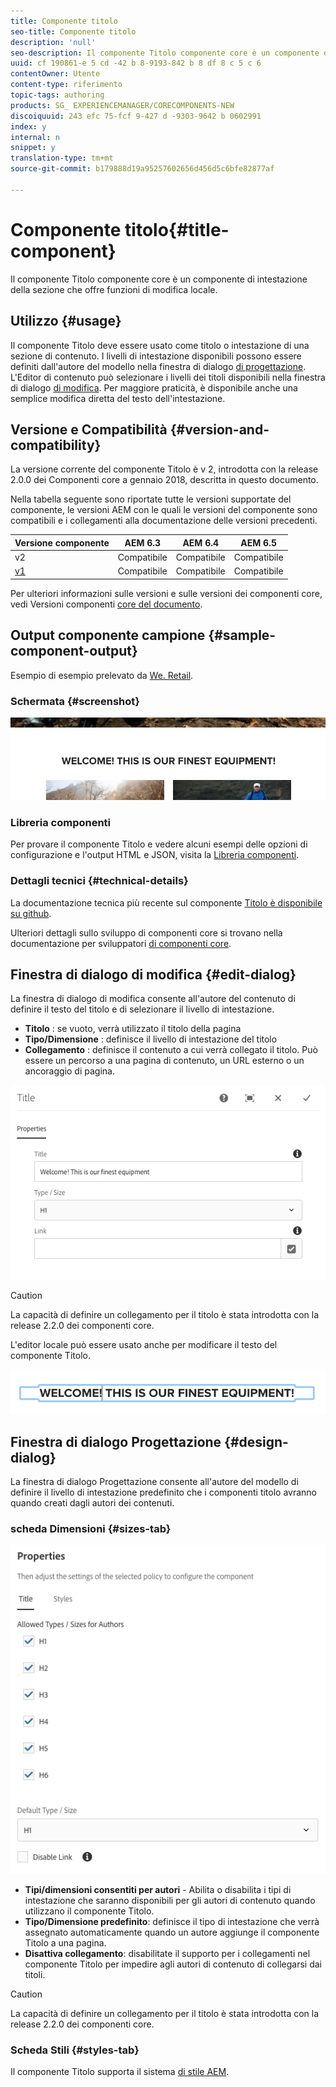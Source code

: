 ```yaml
---
title: Componente titolo
seo-title: Componente titolo
description: 'null'
seo-description: Il componente Titolo componente core è un componente di intestazione della sezione che offre funzioni di modifica locale.
uuid: cf 190861-e 5 cd -42 b 8-9193-842 b 8 df 8 c 5 c 6
contentOwner: Utente
content-type: riferimento
topic-tags: authoring
products: SG_ EXPERIENCEMANAGER/CORECOMPONENTS-NEW
discoiquuid: 243 efc 75-fcf 9-427 d -9303-9642 b 0602991
index: y
internal: n
snippet: y
translation-type: tm+mt
source-git-commit: b179888d19a95257602656d456d5c6bfe82877af

---
```



# Componente titolo{#title-component}

Il componente Titolo componente core è un componente di intestazione della sezione che offre funzioni di modifica locale.

## Utilizzo {#usage}

Il componente Titolo deve essere usato come titolo o intestazione di una sezione di contenuto. I livelli di intestazione disponibili possono essere definiti dall&#39;autore del modello nella finestra di dialogo [di progettazione](#design-dialog). L&#39;Editor di contenuto può selezionare i livelli dei titoli disponibili nella finestra di dialogo [di modifica](#edit-dialog). Per maggiore praticità, è disponibile anche una semplice modifica diretta del testo dell&#39;intestazione.

## Versione e Compatibilità {#version-and-compatibility}

La versione corrente del componente Titolo è v 2, introdotta con la release 2.0.0 dei Componenti core a gennaio 2018, descritta in questo documento.

Nella tabella seguente sono riportate tutte le versioni supportate del componente, le versioni AEM con le quali le versioni del componente sono compatibili e i collegamenti alla documentazione delle versioni precedenti.

| Versione componente | AEM 6.3 | AEM 6.4 | AEM 6.5 |
|---|---|---|---|
| v2 | Compatibile | Compatibile | Compatibile |
| [v1](title-v1.md) | Compatibile | Compatibile | Compatibile |

Per ulteriori informazioni sulle versioni e sulle versioni dei componenti core, vedi Versioni componenti [core del documento](versions.md).

## Output componente campione {#sample-component-output}

Esempio di esempio prelevato da [We. Retail](https://helpx.adobe.com/experience-manager/6-5/sites/developing/using/we-retail.html).

### Schermata {#screenshot}

![](assets/chlimage_1-36.png)

### Libreria componenti

Per provare il componente Titolo e vedere alcuni esempi delle opzioni di configurazione e l&#39;output HTML e JSON, visita la [Libreria componenti](http://opensource.adobe.com/aem-core-wcm-components/library/title.html).

### Dettagli tecnici {#technical-details}

La documentazione tecnica più recente sul componente [Titolo è disponibile su github](https://github.com/adobe/aem-core-wcm-components/blob/master/content/src/content/jcr_root/apps/core/wcm/components/title/v2/title).

Ulteriori dettagli sullo sviluppo di componenti core si trovano nella documentazione per sviluppatori [di componenti core](developing.md).

## Finestra di dialogo di modifica {#edit-dialog}

La finestra di dialogo di modifica consente all&#39;autore del contenuto di definire il testo del titolo e di selezionare il livello di intestazione.

* **Titolo** : se vuoto, verrà utilizzato il titolo della pagina
* **Tipo/Dimensione** : definisce il livello di intestazione del titolo
* **Collegamento** : definisce il contenuto a cui verrà collegato il titolo. Può essere un percorso a una pagina di contenuto, un URL esterno o un ancoraggio di pagina.

![](assets/screenshot_2018-10-19at110055.png)

>[!CAUTION]
>
>La capacità di definire un collegamento per il titolo è stata introdotta con la release 2.2.0 dei componenti core.

L&#39;editor locale può essere usato anche per modificare il testo del componente Titolo.

![](assets/chlimage_1-37.png)

## Finestra di dialogo Progettazione {#design-dialog}

La finestra di dialogo Progettazione consente all&#39;autore del modello di definire il livello di intestazione predefinito che i componenti titolo avranno quando creati dagli autori dei contenuti.

### scheda Dimensioni {#sizes-tab}

![](assets/screenshot_2018-10-19at110120.png)

* **Tipi/dimensioni consentiti per autori** - Abilita o disabilita i tipi di intestazione che saranno disponibili per gli autori di contenuto quando utilizzano il componente Titolo.
* **Tipo/Dimensione predefinito**: definisce il tipo di intestazione che verrà assegnato automaticamente quando un autore aggiunge il componente Titolo a una pagina.
* **Disattiva collegamento**: disabilitate il supporto per i collegamenti nel componente Titolo per impedire agli autori di contenuto di collegarsi dai titoli.

>[!CAUTION]
>
>La capacità di definire un collegamento per il titolo è stata introdotta con la release 2.2.0 dei componenti core.

### Scheda Stili {#styles-tab}

Il componente Titolo supporta il sistema [di stile AEM](authoring.md#component-styling).